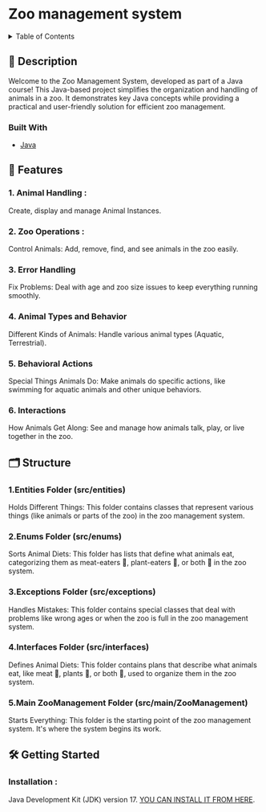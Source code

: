 # Zoo management system 

<!-- TABLE OF CONTENTS -->
<details>
  <summary>Table of Contents</summary>
  <ol>
    <li>
      <a href="#-description">Description</a>
      <ul>
        <li><a href="#built-with">Built With</a></li>
      </ul>
    </li>
    <li><a href="#-features">Features</a></li>
    <li><a href="#-structure">Structure</a></li>
        <li>
      <a href="#-getting-started">Getting Started</a>
      <ul>
        <li><a href="#installation-">Installation</a></li>
      </ul>
    </li>
  </ol>
</details>

## 📝 Description  

Welcome to the Zoo Management System, developed as part of a Java course! This Java-based project simplifies the organization and handling of animals in a zoo. It demonstrates key Java concepts while providing a practical and user-friendly solution for efficient zoo management.

### Built With

* [Java](https://dev.java/)

## 🌟 Features 
 ### 1. Animal Handling :
 Create, display and manage Animal Instances.
### 2. Zoo Operations :
 Control Animals: Add, remove, find, and see animals in the zoo easily.
### 3. Error Handling
 Fix Problems: Deal with age and zoo size issues to keep everything running smoothly.
### 4. Animal Types and Behavior
 Different Kinds of Animals: Handle various animal types (Aquatic, Terrestrial).
### 5. Behavioral Actions
 Special Things Animals Do: Make animals do specific actions, like swimming for aquatic animals and other unique behaviors.
### 6. Interactions
 How Animals Get Along: See and manage how animals talk, play, or live together in the zoo.
 
## 🗂 Structure 
### 1.Entities Folder (src/entities)
Holds Different Things: This folder contains classes that represent various things (like animals or parts of the zoo) in the zoo management system.

### 2.Enums Folder (src/enums)
Sorts Animal Diets: This folder has lists that define what animals eat, categorizing them as meat-eaters 🥩, plant-eaters 🌱, or both 🥕 in the zoo system.

### 3.Exceptions Folder (src/exceptions)
Handles Mistakes: This folder contains special classes that deal with problems like wrong ages or when the zoo is full in the zoo management system.

### 4.Interfaces Folder (src/interfaces)
Defines Animal Diets: This folder contains plans that describe what animals eat, like meat 🥩, plants 🌱, or both 🥕, used to organize them in the zoo system.

### 5.Main ZooManagement Folder (src/main/ZooManagement)
Starts Everything: This folder is the starting point of the zoo management system. It's where the system begins its work.


## 🛠️ Getting Started  
### Installation :
Java Development Kit (JDK) version 17.
[YOU CAN INSTALL IT FROM HERE](https://www.oracle.com/java/technologies/downloads/#java17).


